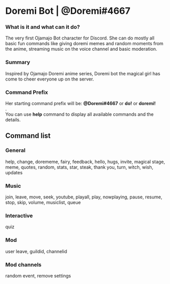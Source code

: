 # Doremi Bot | @Doremi#4667
<h3>What is it and what can it do?</h3>
The very first Ojamajo Bot character for Discord. 
She can do mostly all basic fun commands like giving doremi memes and random moments from the anime, streaming music on the voice channel and basic moderation. 

<h3>Summary</h3>
Inspired by Ojamajo Doremi anime series, Doremi bot the magical girl has come to cheer everyone up on the server. <br/>
<h3>Command Prefix</h3>
Her starting command prefix will be: <strong>@Doremi#4667</strong> or <strong>do!</strong> or <strong>doremi!</strong><br/>.<br/>
You can use <strong>help</strong> command to display all available commands and the details.

<h2>Command list</h2>
<h3>General</h3>
help, change, dorememe, fairy, feedback, hello, hugs, invite, magical stage,  meme, quotes, random, stats, star, steak, thank you, turn, witch, wish, updates
<h3>Music</h3>
join, leave, move, seek, youtube, playall, play, nowplaying, pause, resume, stop, skip, volume, musiclist, queue
<h3>Interactive</h3>
quiz
<h3>Mod</h3>
user leave, guildid, channelid
<h3>Mod channels</h3>
random event, remove settings
